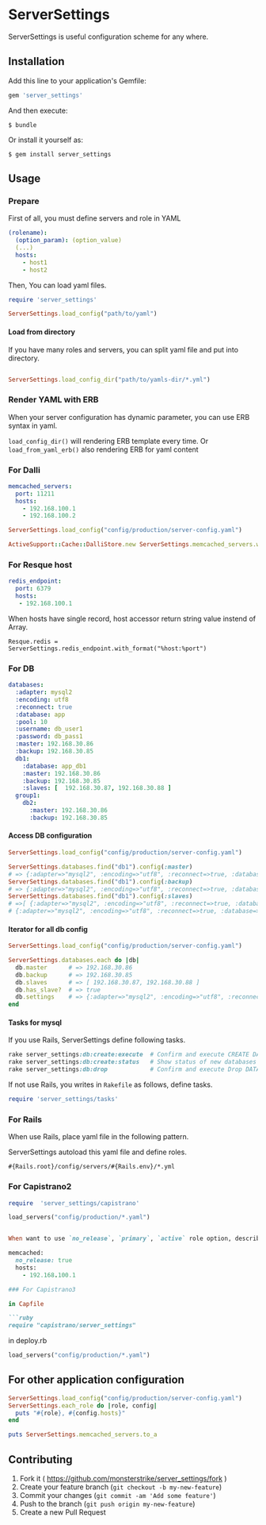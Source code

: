 # ServerSettings

ServerSettings is useful configuration scheme for any where.


## Installation

Add this line to your application's Gemfile:

```ruby
gem 'server_settings'
```

And then execute:

    $ bundle

Or install it yourself as:

    $ gem install server_settings

## Usage

### Prepare
First of all, you must define servers and role in YAML

```yaml
(rolename):
  (option_param): (option_value)
  (...)
  hosts:
    - host1
    - host2
```
Then, You can load yaml files.

```ruby
require 'server_settings'

ServerSettings.load_config("path/to/yaml")
```

#### Load from directory
If you have many roles and servers, you can split yaml file and put
into directory.

```ruby

ServerSettings.load_config_dir("path/to/yamls-dir/*.yml")
```

### Render YAML with ERB
When your server configuration has dynamic parameter, you can use ERB
syntax in yaml.

`load_config_dir()` will rendering  ERB template every time.
Or  `load_from_yaml_erb()` also rendering ERB for yaml content

### For Dalli

```yaml
memcached_servers:
  port: 11211
  hosts:
    - 192.168.100.1
    - 192.168.100.2
```

```ruby
ServerSettings.load_config("config/production/server-config.yaml")

ActiveSupport::Cache::DalliStore.new ServerSettings.memcached_servers.with_format("%host:%port"), options

```

### For Resque host
```yaml
redis_endpoint:
  port: 6379
  hosts:
   - 192.168.100.1
```
When hosts have single record, host accessor return string value
instend of Array.
```
Resque.redis = ServerSettings.redis_endpoint.with_format("%host:%port")

```
### For DB

```yaml
databases:
  :adapter: mysql2
  :encoding: utf8
  :reconnect: true
  :database: app
  :pool: 10
  :username: db_user1
  :password: db_pass1
  :master: 192.168.30.86
  :backup: 192.168.30.85
  db1:
    :database: app_db1
    :master: 192.168.30.86
    :backup: 192.168.30.85
    :slaves: [  192.168.30.87, 192.168.30.88 ]
  group1:
    db2:
      :master: 192.168.30.86
      :backup: 192.168.30.85
```
#### Access DB configuration
```ruby
ServerSettings.load_config("config/production/server-config.yaml")

ServerSettings.databases.find("db1").config(:master)
# => {:adapter=>"mysql2", :encoding=>"utf8", :reconnect=>true, :database=>"app_db1", :pool=>10, :username=>"db_user1", :password=>"db_pass1", :host=>"192.168.30.86"}
ServerSettings.databases.find("db1").config(:backup)
# => {:adapter=>"mysql2", :encoding=>"utf8", :reconnect=>true, :database=>"app_db1", :pool=>10, :username=>"db_user1", :password=>"db_pass1", :host=>"192.168.30.85"}
ServerSettings.databases.find("db1").config(:slaves)
# =>[ {:adapter=>"mysql2", :encoding=>"utf8", :reconnect=>true, :database=>"app_db1", :pool=>10, :username=>"db_user1", :password=>"db_pass1", :host=>"192.168.30.87"},
# {:adapter=>"mysql2", :encoding=>"utf8", :reconnect=>true, :database=>"app_db1", :pool=>10, :username=>"db_user1", :password=>"db_pass1", :host=>"192.168.30.88"}]
```
#### Iterator for all db config
```ruby
ServerSettings.load_config("config/production/server-config.yaml")

ServerSettings.databases.each do |db|
  db.master      # => 192.168.30.86
  db.backup      # => 192.168.30.85
  db.slaves      # => [ 192.168.30.87, 192.168.30.88 ]
  db.has_slave?  # => true
  db.settings    # => {:adapter=>"mysql2", :encoding=>"utf8", :reconnect=>true, :database=>"app_db1", :pool=>10, :username=>"db_user1", :password=>"db_pass1"}
end
```

#### Tasks for mysql

If you use Rails, ServerSettings define following tasks.

```ruby
rake server_settings:db:create:execute  # Confirm and execute CREATE DATABASE for each new database
rake server_settings:db:create:status   # Show status of new databases not created yet
rake server_settings:db:drop            # Confirm and execute Drop DATABASE for all database
```

If not use Rails, you writes in `Rakefile` as follows, define tasks.

```ruby
require 'server_settings/tasks'
```

### For Rails

When use Rails, place yaml file in the following pattern.

ServerSettings autoload this yaml file and define roles.

`#{Rails.root}/config/servers/#{Rails.env}/*.yml`

### For Capistrano2
```ruby
require  'server_settings/capistrano'

load_servers("config/production/*.yaml")


When want to use `no_release`, `primary`, `active` role option, described as follow.

memcached:
  no_release: true
  hosts:
    - 192.168.100.1

### For Capistrano3

in Capfile

```ruby
require "capistrano/server_settings"
```

in deploy.rb

```ruby
load_servers("config/production/*.yaml")
```

## For other application configuration

```ruby
ServerSettings.load_config("config/production/server-config.yaml")
ServerSettings.each_role do |role, config|
  puts "#{role}, #{config.hosts}"
end
```

```ruby
puts ServerSettings.memcached_servers.to_a

```
## Contributing

1. Fork it ( https://github.com/monsterstrike/server_settings/fork )
2. Create your feature branch (`git checkout -b my-new-feature`)
3. Commit your changes (`git commit -am 'Add some feature'`)
4. Push to the branch (`git push origin my-new-feature`)
5. Create a new Pull Request
